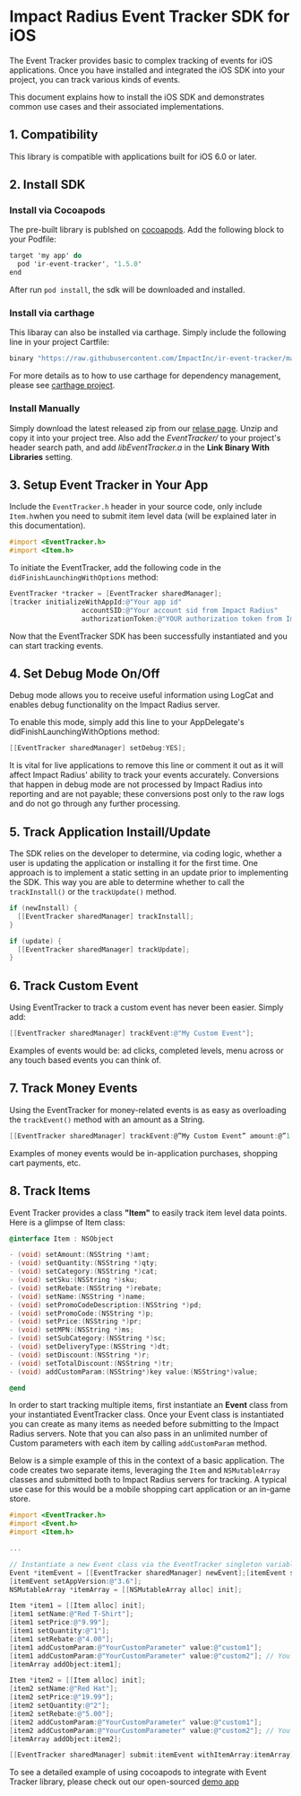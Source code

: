 # Impact Radius Event Tracker SDK for iOS #

The Event Tracker provides basic to complex tracking of events for iOS applications. Once you have installed and integrated the iOS SDK into your project, you can track various kinds of events.

This document explains how to install the iOS SDK and demonstrates common use cases and their associated implementations.

## 1. Compatibility ##
This library is compatible with applications built for iOS 6.0 or later.

## 2. Install SDK ##

### Install via Cocoapods ###
The pre-built library is publshed on [cocoapods](https://link_to_cocoapods/). Add the following block to your Podfile:

```objective-c
target 'my app' do
  pod 'ir-event-tracker', '1.5.0'
end
```

After run `pod install`, the sdk will be downloaded and installed.

### Install via carthage ###
This libaray can also be installed via carthage. Simply include the following line in your project Cartfile:

```objective-c
binary "https://raw.githubusercontent.com/ImpactInc/ir-event-tracker/master/carthage.json" ~> 1.5.0
```

For more details as to how to use carthage for dependency management, please see [carthage project](https://github.com/Carthage/Carthage).

### Install Manually ###
Simply download the latest released zip from our [relase page](https://github.com/ImpactInc/ir-event-tracker/releases). Unzip and copy it into your project tree. Also add the *EventTracker/* to your project's header search path, and add *libEventTracker.a* in the **Link Binary With Libraries** setting.

## 3. Setup Event Tracker in Your App ##
Include the `EventTracker.h` header in your source code, only include `Item.h`when you need to submit item level data (will be explained later in this documentation).

```objective-c
#import <EventTracker.h>
#import <Item.h>
```

To initiate the EventTracker, add the following code in the `didFinishLaunchingWithOptions` method:

```objective-c
EventTracker *tracker = [EventTracker sharedManager];
[tracker initializeWithAppId:@"Your app id"
                  accountSID:@"Your account sid from Impact Radius"
                  authorizationToken:@"YOUR authorization token from Impact Radius"];
```

Now that the EventTracker SDK has been successfully instantiated and you can start tracking events.

## 4. Set Debug Mode On/Off ##
Debug mode allows you to receive useful information using LogCat and enables debug functionality on the Impact Radius server.

To enable this mode, simply add this line to your AppDelegate's didFinishLaunchingWithOptions method:

```objective-c
[[EventTracker sharedManager] setDebug:YES];
```

It is vital for live applications to remove this line or comment it out as it will affect Impact Radius' ability to track your events accurately. Conversions that happen in debug mode are not processed by Impact Radius into reporting and are not payable; these conversions post only to the raw logs and do not go through any further processing.

## 5. Track Application Instaill/Update ##
The SDK relies on the developer to determine, via coding logic, whether a user is updating the application or installing it for the first time. One approach is to implement a static setting in an update prior to implementing the SDK. This way you are able to determine whether to call the `trackInstall()` or the `trackUpdate()` method.

```objective-c
if (newInstall) {
  [[EventTracker sharedManager] trackInstall];
}

if (update) {
  [[EventTracker sharedManager] trackUpdate];
}
```

## 6. Track Custom Event ##
Using EventTracker to track a custom event has never been easier. Simply add:

```objective-c
[[EventTracker sharedManager] trackEvent:@"My Custom Event"];
```

Examples of events would be: ad clicks, completed levels, menu across or any touch based events you can think of.

## 7. Track Money Events ##
Using the EventTracker for money-related events is as easy as overloading the `trackEvent()` method with an amount as a String.

```objective-c
[[EventTracker sharedManager] trackEvent:@”My Custom Event” amount:@”1.99”];
```

Examples of money events would be in-application purchases, shopping cart payments, etc.

## 8. Track Items ##
Event Tracker provides a class **"Item"** to easily track item level data points. Here is a glimpse of Item class:

```objective-c
@interface Item : NSObject

- (void) setAmount:(NSString *)amt;
- (void) setQuantity:(NSString *)qty;
- (void) setCategory:(NSString *)cat;
- (void) setSku:(NSString *)sku;
- (void) setRebate:(NSString *)rebate;
- (void) setName:(NSString *)name;
- (void) setPromoCodeDescription:(NSString *)pd;
- (void) setPromoCode:(NSString *)p;
- (void) setPrice:(NSString *)pr;
- (void) setMPN:(NSString *)ms;
- (void) setSubCategory:(NSString *)sc;
- (void) setDeliveryType:(NSString *)dt;
- (void) setDiscount:(NSString *)r;
- (void) setTotalDiscount:(NSString *)tr;
- (void) addCustomParam:(NSString*)key value:(NSString*)value;

@end
```

In order to start tracking multiple items, first instantiate an **Event** class from your instantiated EventTracker class. Once your Event class is instantiated you can create as many items as needed before submitting to the Impact Radius servers. Note that you can also pass in an unlimited number of Custom parameters with each item by calling `addCustomParam` method.

Below is a simple example of this in the context of a basic application. The code creates two separate items, leveraging the `Item` and `NSMutableArray` classes and submitted both to Impact Radius servers for tracking. A typical use case for this would be a mobile shopping cart application or an in-game store.

```objective-c
#import <EventTracker.h>
#import <Event.h>
#import <Item.h>

...

// Instantiate a new Event class via the EventTracker singleton variable 
Event *itemEvent = [[EventTracker sharedManager] newEvent];[itemEvent setOrderId:@"Multi Item Event"];
[itemEvent setAppVersion:@"3.6"];
NSMutableArray *itemArray = [[NSMutableArray alloc] init];

Item *item1 = [[Item alloc] init];
[item1 setName:@"Red T-Shirt"];
[item1 setPrice:@"9.99"];
[item1 setQuantity:@"1"];
[item1 setRebate:@"4.00"];
[item1 addCustomParam:@"YourCustomParameter" value:@"custom1"];
[item1 addCustomParam:@"YourCustomParameter" value:@"custom2"]; // You can add unlimited custom metrics
[itemArray addObject:item1];

Item *item2 = [[Item alloc] init];
[item2 setName:@"Red Hat"];
[item2 setPrice:@"19.99"];
[item2 setQuantity:@"2"];
[item2 setRebate:@"5.00"];
[item2 addCustomParam:@"YourCustomParameter" value:@"custom1"];
[item2 addCustomParam:@"YourCustomParameter" value:@"custom2"]; // You can add unlimited custom metrics
[itemArray addObject:item2];

[[EventTracker sharedManager] submit:itemEvent withItemArray:itemArray];
```

To see a detailed example of using cocoapods to integrate with Event Tracker library, please check out our open-sourced [demo app](https://github.com/ImpactInc/ir-event-tracker-demoapp)
